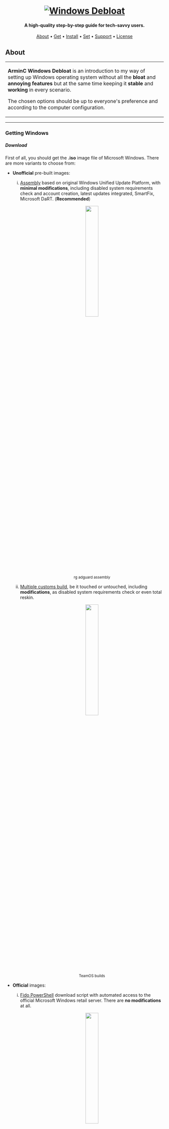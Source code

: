 <h1 align="center">
  <br>
  <a href="https://github.com/ArmynC/ArminC-Windows-Debloat/archive/refs/heads/main.zip"><img src="https://raw.githubusercontent.com/ArmynC/ArminC-Windows-Debloat/main/img/arminc_windows_debloat.svg" alt="Windows Debloat"></a>
</h1>

<h4 align="center">A high-quality step-by-step guide for tech-savvy users.</h4>

<p align="center">
  <a href="#about">About</a> •
  <a href="#getting-windows">Get</a> •
  <a href="#installing-windows">Install</a> •
  <a href="#setting-windows">Set</a> •
  <a href="#support">Support</a> •
  <a href="#license">License</a>
</p>

 ## About

<table>
<tr>
<td>

**ArminC Windows Debloat** is an introduction to my way of setting up Windows operating system without all the **bloat** and **annoying features** but at the same time keeping it **stable** and **working** in every scenario.

The chosen options should be up to everyone's preference and according to the computer configuration.

</td>
</tr>
</table>

---

### Getting Windows

##### Download
First of all, you should get the **.iso** image file of Microsoft Windows. There are more variants to choose from:

<ul>
<li><b>Unofficial</b> pre-built images:</li>

<ol type="i">
<li><a href="https://forum-rg--adguard-net.translate.goog/forums/windows-11.76/?_x_tr_sl=ro&_x_tr_tl=en&_x_tr_hl=en&_x_tr_pto=wapp">Assembly</a> based on original Windows Unified Update Platform, with <b>minimal modifications</b>, including disabled system requirements check and account creation, latest updates integrated, SmartFix, Microsoft DaRT. (<b>Recommended</b>)</li>

<p align="center">
<img src="https://raw.githubusercontent.com/ArmynC/ArminC-Windows-Debloat/main/img/rg_adguard.png" width="30%" height="30%">
<br>
<sub>rg adguard assembly</sub>
</p>

<li><a href="https://www.teamos.xyz/forums/windows-11-x64.159/">Multiple customs build</a>, be it touched or untouched, including <b>modifications</b>, as disabled system requirements  check or even total reskin.</li>

<p align="center">
<img src="https://raw.githubusercontent.com/ArmynC/ArminC-Windows-Debloat/main/img/teamos.png" width="30%" height="30%">
<br>
<sub>TeamOS builds</sub>
</p>

</ol>

<li><b>Official</b> images:</li>

<ol type="i">
<li><a href="https://github.com/pbatard/Fido">Fido PowerShell</a> download script with automated access to the official Microsoft Windows retail server. There are <b>no modifications</b> at all.</li>

<p align="center">
<img src="https://raw.githubusercontent.com/ArmynC/ArminC-Windows-Debloat/main/img/fido.png" width="30%" height="30%">
<br>
<sub>Fido</sub>
</p>

<li><a href="https://www.microsoft.com/en-us/software-download/windows11">Official Windows Installation Media</a> tool for bootable USB or DVD.</li>

<p align="center">
<img src="https://raw.githubusercontent.com/ArmynC/ArminC-Windows-Debloat/main/img/windows_installation_media.png" width="50%" height="50%">
<br>
<sub>Windows Installation Media tool</sub>
</p>

</ol>
</ul>

##### Create flash drive
If the **.iso** image file is **done**, now is time to create a bootable flash drive. In order to do this, you'll need [Rufus utility](https://rufus.ie/en/ "Rufus utility") writer.

<p align="center">
<img src="https://raw.githubusercontent.com/ArmynC/ArminC-Windows-Debloat/main/img/rufus.png" width="40%" height="40%">
<br>
<sub>Rufus</sub>
</p>

Depending on the chosen settings, the application may ask if you want to **stop the Windows requirement checks**.

### Installing Windows

Near the end of the installation, if you haven't downloaded a pre-built image with sequence skip, you will be asked about **privacy** preferences. Try to **disable/reject** them.

<p align="center">
<img src="https://raw.githubusercontent.com/ArmynC/ArminC-Windows-Debloat/main/img/privacy.png" width="50%" height="50%">
</p>

### Setting Windows

#### Prerequisites

If you are done with it, now you should preparing the operating system.

First thing in the list, try to change the browser. **[Firefox](https://www.mozilla.org/en-US/firefox/new/ "Firefox")** is the most optimal variant, even for *extension capabilities*. About that, see my [uBlock Settings](https://github.com/ArmynC/ArminC-uBlock-Settings "uBlock Settings"). Some of other good extensions are [Bitwarden](https://addons.mozilla.org/en-US/firefox/addon/bitwarden-password-manager/ "Bitwarden"), [Translate Web Pages](https://addons.mozilla.org/en-US/firefox/addon/traduzir-paginas-web/ "Translate Web Pages"), [Location Guard](https://addons.mozilla.org/en-US/firefox/addon/location-guard/ "Location Guard"), [Return Youtube Dislikes](https://addons.mozilla.org/en-US/firefox/addon/return-youtube-dislikes/ "Return YouTube Dislikes")...

Next thing, for all the other steps, you'll need a file archiver, [7-Zip](https://www.7-zip.org/ "7-Zip") is a good variant, it's even *open-source*.

For the peace of mind, is a good habit to **install an Antivirus**, depending on your Windows image, the default one, **Defender**, may be removed, disabled or even working. For some it is good enough, but I prefer to get [Kaspersky Security Cloud (Free)](https://www.kaspersky.com/free-antivirus "Kaspersky Security Cloud (Free)"), it has almost every protection module of its premium counterpart and it is smart enough to **disable itself when resources are needed**, for example in gaming.

Now, **check all available updates and drivers**, install them, restart the computer. **Make sure** there is **no** update remaining. It is **not recommended to disable** and avoid them.

<p align="center">
<img src="https://raw.githubusercontent.com/ArmynC/ArminC-Windows-Debloat/main/img/update_check.png" width="50%" height="50%">
</p>

Then, if you desire, do the same for **Windows Store**, and only after that, **disable its auto updates**.

<p align="center">
<img src="https://raw.githubusercontent.com/ArmynC/ArminC-Windows-Debloat/main/img/store_no_updates.png" width="50%" height="50%">
</p>

The main (e.g. graphical) drivers **shouldn't be trusted if installed through Windows Updates**, so it's required to uninstall them and reinstall through official ways. To uninstall them, use [Display Driver Uninstaller](https://www.guru3d.com/files-details/display-driver-uninstaller-download.html "Display Driver Uninstaller"), where you should **check all "remove"** specific options and but also very important, **check the Windows Update prevent download option**. Uninstall for every component, restart and find the latest official installers.

<p align="center">
<img src="https://raw.githubusercontent.com/ArmynC/ArminC-Windows-Debloat/main/img/ddu.png" width="50%" height="50%">
</p>

Also, don't forget to [activate](https://github.com/massgravel/Microsoft-Activation-Scripts "activate") the Windows. It's annoying.

#### Debloating

The default Taskbar, Start Menu, Context Menu and File Explorer experience is regrettable. [StartAllBack](https://www.startallback.com/ "StartAllBack") is **enhancing all elements** in an organic way.

<p align="center">
<img src="https://raw.githubusercontent.com/ArmynC/ArminC-Windows-Debloat/main/img/startallback.png" width="50%" height="50%">
</p>

First part of **debloating** is trough [O&O Shutup](https://www.oo-software.com/en/shutup10 "O&O Shutup"). It can tweak most of usual settings. [Here is my exported configuration](https://github.com/ArmynC/ArminC-Windows-Debloat/blob/main/cfg/ooshutup10.cfg "Here is my exported configuration").. I've tried to combine efficiency of use with stability. Disabling every feature can lead to compatibilty errors. 

<p align="center">
<img src="https://raw.githubusercontent.com/ArmynC/ArminC-Windows-Debloat/main/img/oo_shutup.png" width="50%" height="50%">
</p>

The second part is trough [SohpiApp](https://github.com/Sophia-Community/SophiApp "SohpiApp"). It has some more in-depth settings. You can **disable some services** that are not needed and even **uninstall UWP apps**. Try to uninstall any app not needed (e.g. help, maps) but **avoid uninstalling the complex one, linked to the operating system** as Edge, Cortana, Xbox if not needed. These days, Windows is so interconnected that it will be difficult or almost impossible to use it in this way without any error, at all.

<p align="center">
<img src="https://raw.githubusercontent.com/ArmynC/ArminC-Windows-Debloat/main/img/sophiapp.png" width="50%" height="50%">
</p>

#### Other apps

These apps are optional, or some of them could be already included in the operating system.

##### Runtime
- [Microsoft Visual C++ Redistributable](https://github.com/abbodi1406/vcredist "Microsoft Visual C++ Redistributable") 
- [.NET Framework 3.5](https://www.microsoft.com/en-us/download/details.aspx?id=21 ".NET Framework 3.5")
- [.NET Framework 4.8](https://dotnet.microsoft.com/en-us/download/dotnet-framework/net48 ".NET Framework 4.8")
- [.NET 7.0](https://dotnet.microsoft.com/en-us/download/dotnet/7.0 ".NET 7.0")
- [Java](https://www.java.com/download/ie_manual.jsp "Java")

##### Tools
- [BCUninstaller](https://github.com/Klocman/Bulk-Crap-Uninstaller "BCUninstaller")
- [IObit Unlocker](https://www.iobit.com/en/iobit-unlocker.php "IObit Unlocker")
- [qBittorent](https://www.qbittorrent.org/ "qBittorent")
- [WinCDEmu](https://wincdemu.sysprogs.org/ "WinCDEmu")
- [Parsec](https://parsec.app/ "Parsec")
- [WingetUI](https://github.com/martinet101/WingetUI "WingetUI")

##### Media
- [Spotify-X](https://github.com/SpotX-CLI/SpotX-Win "Spotify-X")
- [Stremio](https://www.stremio.com/ "Stremio")
- [Bluetooth Audio Receiver](https://apps.microsoft.com/store/detail/bluetooth-audio-receiver/9N9WCLWDQS5J?hl=en-us&gl=us "Bluetooth Audio Receiver")

##### Development
- [Visual Studio Code](https://code.visualstudio.com/ "Visual Studio Code")
- [Visual Studio](https://visualstudio.microsoft.com/ "Visual Studio")
- [GitHub](https://desktop.github.com/ "GitHub")
- [Office](https://forums.mydigitallife.net/threads/office-r-tool-the-new-era.84450/ "Office")

##### Communication
- [Discord](https://discord.com/ "Discord")
- [Teams](https://www.microsoft.com/en-ww/microsoft-teams/download-app "Teams")

##### Games
- [Steam](https://store.steampowered.com/about/ "Steam")
- [Heroic Launcher](https://heroicgameslauncher.com/ "Heroic Launcher")

## Support

Reach out to me via the **[profile addresses](https://github.com/ArmynC)**.

## License

[![License: CC0-1.0](https://img.shields.io/badge/License-CC0%201.0-lightgrey.svg)](https://tldrlegal.com/license/creative-commons-cc0-1.0-universal)